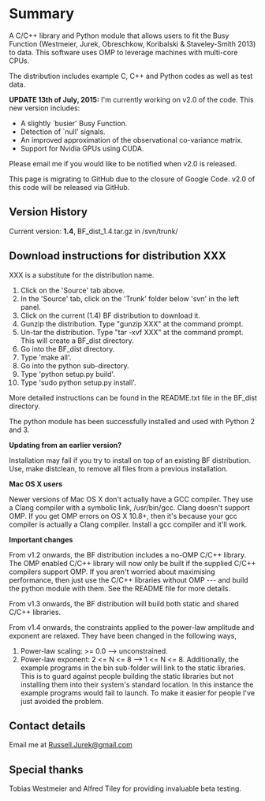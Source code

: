 # Summary #
A C/C++ library and Python module that allows users to fit the Busy Function (Westmeier, Jurek, Obreschkow, Koribalski & Staveley-Smith 2013) to data. This software uses OMP to leverage machines with multi-core CPUs.

The distribution includes example C, C++ and Python codes as well as test data.

**UPDATE 13th of July, 2015:** I'm currently working on v2.0 of the code. This new version includes:
  * A slightly `busier' Busy Function.
  * Detection of `null' signals.
  * An improved approximation of the observational co-variance matrix.
  * Support for Nvidia GPUs using CUDA.

Please email me if you would like to be notified when v2.0 is released.

This page is migrating to GitHub due to the closure of Google Code. v2.0 of this code will be released via GitHub.

## Version History ##
Current version: **1.4**, BF\_dist\_1.4.tar.gz in /svn/trunk/

## Download instructions for distribution XXX ##

XXX is a substitute for the distribution name.

  1. Click on the 'Source' tab above.
  1. In the 'Source' tab, click on the 'Trunk' folder below 'svn' in the left panel.
  1. Click on the current (1.4) BF distribution to download it.
  1. Gunzip the distribution. Type "gunzip XXX" at the command prompt.
  1. Un-tar the distribution. Type "tar -xvf XXX" at the command prompt. This will create a BF\_dist directory.
  1. Go into the BF\_dist directory.
  1. Type 'make all'.
  1. Go into the python sub-directory.
  1. Type 'python setup.py build'.
  1. Type 'sudo python setup.py install'.

More detailed instructions can be found in the README.txt file in the BF\_dist directory.

The python module has been successfully installed and used with Python 2 and 3.

**Updating from an earlier version?**

Installation may fail if you try to install on top of an existing BF distribution. Use, make distclean, to remove
all files from a previous installation.

**Mac OS X users**

Newer versions of Mac OS X don't actually have a GCC compiler. They use a Clang compiler with a symbolic
link, /usr/bin/gcc. Clang doesn't support OMP. If you get OMP errors on OS X 10.8+, then it's because your
gcc compiler is actually a Clang compiler. Install a gcc compiler and it'll work.

**Important changes**

From v1.2 onwards, the BF distribution includes a no-OMP C/C++ library. The OMP enabled C/C++ library
will now only be built if the supplied C/C++ compilers support OMP. If you aren't worried about maximising
performance, then just use the C/C++ libraries without OMP --- and build the python module with them.
See the README file for more details.

From v1.3 onwards, the BF distribution will build both static and shared C/C++ libraries.

From v1.4 onwards, the constraints applied to the power-law amplitude and exponent are relaxed. They have
been changed in the following ways,
1. Power-law scaling: >= 0.0 --> unconstrained.
2. Power-law exponent: 2 <= N <= 8 --> 1 <= N <= 8.
Additionally, the example programs in the bin sub-folder will link to the static libraries. This is to guard against
people building the static libraries but not installing them into their system's standard location. In this instance
the example programs would fail to launch. To make it easier for people I've just avoided the problem.

## Contact details ##
Email me at Russell.Jurek@gmail.com

## Special thanks ##
Tobias Westmeier and Alfred Tiley for providing invaluable beta testing.



